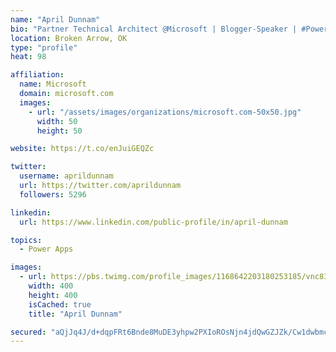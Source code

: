 ```yaml
---
name: "April Dunnam"
bio: "Partner Technical Architect @Microsoft | Blogger-Speaker | #PowerApps, #PowerAutomate, #Office365, #SharePoint | #WIT | #Karaoke Queen"
location: Broken Arrow, OK
type: "profile"
heat: 98

affiliation:
  name: Microsoft
  domain: microsoft.com
  images:
    - url: "/assets/images/organizations/microsoft.com-50x50.jpg"
      width: 50
      height: 50

website: https://t.co/enJuiGEQZc

twitter:
  username: aprildunnam
  url: https://twitter.com/aprildunnam
  followers: 5296

linkedin:
  url: https://www.linkedin.com/public-profile/in/april-dunnam

topics:
  - Power Apps

images:
  - url: https://pbs.twimg.com/profile_images/1168642203180253185/vnc83eOg_400x400.jpg
    width: 400
    height: 400
    isCached: true
    title: "April Dunnam"

secured: "aQjJq4J/d+dqpFRt6Bnde8MuDE3yhpw2PXIoROsNjn4jdQwGZJZk/Cw1dwbmcIQGoknt8wBv6AiQrGV2UBe7jNr2Z3SLq8rjpw38CZzyDQ/h8tOY3gSTAVHqNkha/gVHySqveYbV0EdqbOBeqE0ZfzBQXpG8f+bze/OCAjQBURngk1mEhtkMMt7z+g+NltjlOLgBSN3QnrfOsdWei4263PW6W6uZvCWU0CVvMQLgb/nxA8dGX21c653rHp5LGWbf+btcaRrjCQI/3b1qA9ThpSK6KiGXrmcZs3ke9e+vQYzTdS+k7qIUgzfLMKuXgs6E4cd44b1LTZkCdzR8Rg6F1rPjOKp7hOO7Vhl65BLyGLE5SLkp2BHZETlibkfrXYkYEVcpC4Lq90537Mvs2xtOqQhVB69aOVrGKbSI4Yt6Ndo=;XMQEknUSdxxdntLM7E0Xzw=="
---
```


